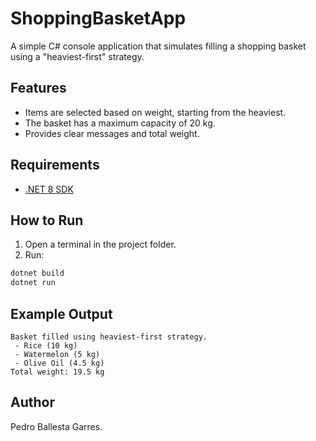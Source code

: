 # ShoppingBasketApp

A simple C# console application that simulates filling a shopping basket using a "heaviest-first" strategy.

## Features

- Items are selected based on weight, starting from the heaviest.
- The basket has a maximum capacity of 20 kg.
- Provides clear messages and total weight.

## Requirements

- [.NET 8 SDK](https://dotnet.microsoft.com/en-us/download/dotnet/8.0)

## How to Run

1. Open a terminal in the project folder.
2. Run:

```bash
dotnet build
dotnet run
```

## Example Output

```
Basket filled using heaviest-first strategy.
 - Rice (10 kg)
 - Watermelon (5 kg)
 - Olive Oil (4.5 kg)
Total weight: 19.5 kg
```

## Author

Pedro Ballesta Garres.